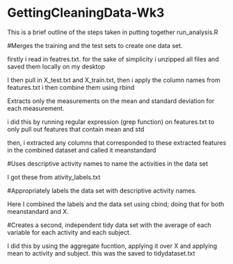 GettingCleaningData-Wk3
=======================

This is a brief outline of the steps taken in putting together run_analysis.R

#Merges the training and the test sets to create one data set.

firstly i read in featres.txt. for the sake of simplicity i unzipped all files and saved them locally on my desktop

I then pull in X_test.txt and X_train.txt, then i apply the column names from features.txt
i then combine them using rbind

Extracts only the measurements on the mean and standard deviation for each measurement.

i did this by running regular expression (grep function) on features.txt to only pull out features that contain mean and std

then, i extracted any columns that corresponded to these extracted features in the combined dataset and called it meanstandard

#Uses descriptive activity names to name the activities in the data set

I got these from ativity_labels.txt 

#Appropriately labels the data set with descriptive activity names.

Here I combined the labels and the data set using cbind; doing that for both meanstandard and X.

#Creates a second, independent tidy data set with the average of each variable for each activity and each subject.

I did this by using the aggregate fucntion, applying it over X and applying mean to activity and subject. this was the saved to tidydataset.txt
